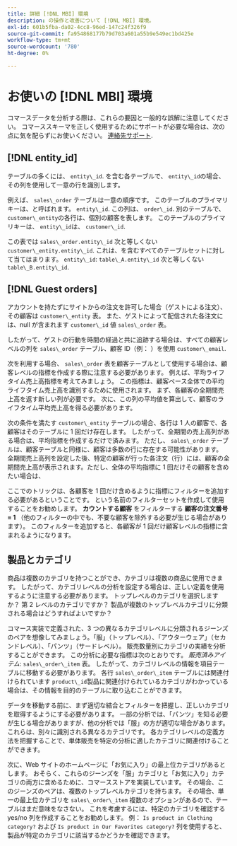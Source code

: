 ```yaml
---
title: 詳細 [!DNL MBI] 環境
description: の操作と改善について [!DNL MBI] 環境。
exl-id: 601b5fba-da02-4cc8-96ed-147c24f326f9
source-git-commit: fa954868177b79d703a601a55b9e549ec1bd425e
workflow-type: tm+mt
source-wordcount: '780'
ht-degree: 0%

---
```


# お使いの [!DNL MBI] 環境

コマースデータを分析する際は、これらの要因と一般的な誤解に注意してください。 コマーススキーマを正しく使用するためにサポートが必要な場合は、次の点に気を配らずにお使いください。 [連絡先サポート](https://experienceleague.adobe.com/docs/commerce-knowledge-base/kb/troubleshooting/miscellaneous/mbi-service-policies.html?lang=en).

## [!DNL entity\_id]

テーブルの多くには、 `entity\_id`. を含む各テーブルで、 `entity\_id`の場合、その列を使用して一意の行を識別します。

例えば、 `sales\_order` テーブルは一意の順序です。 このテーブルのプライマリキーは、と呼ばれます。 `entity\_id`. この列は、 `order\_id`. 別のテーブルで、 `customer\_entity`の各行は、個別の顧客を表します。 このテーブルのプライマリキーは、 `entity\_id`は、 `customer\_id`.

この表では `sales\_order.entity\_id` 次と等しくない `customer\_entity.entity\_id`. これは、を含むすべてのテーブルセットに対して当てはまります。 `entity\_id`: `table\_A.entity\_id` 次と等しくない `table\_B.entity\_id`.

## [!DNL Guest orders]

アカウントを持たずにサイトからの注文を許可した場合（ゲストによる注文）、その顧客は `customer\_entity` 表。 また、ゲストによって配信された各注文には、null が含まれます `customer\_id` 値 `sales\_order` 表。

したがって、ゲストの行動を時間の経過と共に追跡する場合は、すべての顧客レベルの列を `sales\_order` テーブル、顧客 ID（例： ）を使用 `customer\_email`.

次を利用する場合、 `sales\_order` 表を顧客テーブルとして使用する場合は、顧客レベルの指標を作成する際に注意する必要があります。 例えば、平均ライフタイム売上高指標を考えてみましょう。 この指標は、顧客ベース全体での平均ライフタイム売上高を識別するために使用されます。 まず、各顧客の全期間売上高を返す新しい列が必要です。 次に、この列の平均値を算出して、顧客のライフタイム平均売上高を得る必要があります。

次の条件を満たす `customer\_entity` テーブルの場合、各行は 1 人の顧客で、各顧客はそのテーブルに 1 回だけ存在します。 したがって、全期間の売上高列がある場合は、平均指標を作成するだけで済みます。 ただし、 `sales\_order` テーブルは、顧客テーブルと同様に、顧客は多数の行に存在する可能性があります。 全期間売上高列を設定した後、特定の顧客が行った各注文（行）には、顧客の全期間売上高が表示されます。ただし、全体の平均指標に 1 回だけその顧客を含めたい場合は、

ここでのトリックは、各顧客を 1 回だけ含めるように指標にフィルターを追加する必要があるということです。 という名前のフィルターセットを作成して使用することをお勧めします。 **カウントする顧客** をフィルターする **顧客の注文番号= 1** （他のフィルターの中でも、不要な顧客を除外する必要が生じる場合があります）。 このフィルターを追加すると、各顧客が 1 回だけ顧客レベルの指標に含まれるようになります。

## 製品とカテゴリ

商品は複数のカテゴリを持つことができ、カテゴリは複数の商品に使用できます。 したがって、カテゴリレベルの分析を設定する場合は、正しい定義を使用するように注意する必要があります。 トップレベルのカテゴリを選択しますか？ 第 2 レベルのカテゴリですか？ 製品が複数のトップレベルカテゴリに分類される場合はどうすればよいですか？

コマース実装で定義された、3 つの異なるカテゴリレベルに分類されるジーンズのペアを想像してみましょう。「服」（トップレベル）、「アウターウェア」（セカンドレベル）、「パンツ」（サードレベル）。 販売数量別にカテゴリの実績を分析することができます。 この分析に必要な指標は次のとおりです。 _販売済みアイテム_: `sales\_order\_item` 表。 したがって、カテゴリレベルの情報を項目テーブルに移動する必要があります。 各行 `sales\_order\_item` テーブルには関連付けられています `product\_id`製品に関連付けられているカテゴリがわかっている場合は、その情報を目的のテーブルに取り込むことができます。

データを移動する前に、まず適切な結合とフィルターを把握し、正しいカテゴリを取得するようにする必要があります。 一部の分析では、「パンツ」を知る必要が生じる場合がありますが、他の分析では「服」の方が適切な場合があります。 これらは、別々に識別される異なるカテゴリです。 各カテゴリレベルの定義方法を把握することで、単体販売を特定の分析に適したカテゴリに関連付けることができます。

次に、Web サイトのホームページに「お気に入り」の最上位カテゴリがあるとします。 おそらく、これらのジーンズを「服」カテゴリと「お気に入り」カテゴリの両方に含めるために、コマースストアを実装しています。 その場合、このジーンズのペアは、複数のトップレベルカテゴリを持ちます。 その場合、単一の最上位カテゴリを `sales\_order\_item` 複数のオプションがあるので、テーブルはまだ意味をなさない。 これを考慮するには、特定のカテゴリを確認する yes/no 列を作成することをお勧めします。 例： `Is product in Clothing category?` および `Is product in Our Favorites category?` 列を使用すると、製品が特定のカテゴリに該当するかどうかを確認できます。
